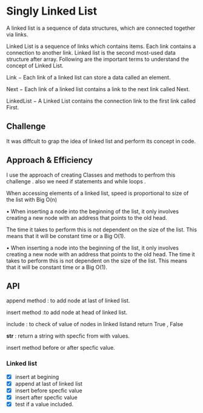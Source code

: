 # Singly Linked List

A linked list is a sequence of data structures, which are connected together via links.

Linked List is a sequence of links which contains items. Each link contains a connection to another link. Linked list is the second most-used data structure after array. Following are the important terms to understand the concept of Linked List.

Link − Each link of a linked list can store a data called an element.

Next − Each link of a linked list contains a link to the next link called Next.

LinkedList − A Linked List contains the connection link to the first link called First.

## Challenge

It was diffcult to grap the idea of linked list and perform its concept in code.

## Approach & Efficiency

<!-- What approach did you take? Why? What is the Big O space/time for this approach? -->

I use the approach of creating Classes and methods to perfrom this challenge .
also we need if statements and while loops .

When accessing elements of a linked list, speed is proportional to size of the list with Big O(n)


• When inserting a node into the beginning of the list, it only involves creating a new node with an address that points to the old head.

The time it takes to perform this is not dependent on the size of the list. This means that it will be constant time or a Big O(1).

• When inserting a node into the beginning of the list, it only involves creating a new node with an address that points to the old head. The time it takes to perform this is not dependent on the size of the list. This means that it will be constant time or a Big O(1).

## API

<!-- Description of each method publicly available to your Linked List -->

append method : to add node at last of linked list.

insert method :to add node at head of linked list.

include : to check of value of nodes in linked listand return True , False

**str** : return a string with specfic from with values.

insert method before or after specfic value.

### Linked list

- [x] insert at begining
- [x] append at last of linked list
- [x] insert before specfic value
- [x] insert after specfic value
- [x] test if a value included.
